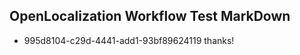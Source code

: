 ## OpenLocalization Workflow Test MarkDown
* 995d8104-c29d-4441-add1-93bf89624119 thanks!

<!--HONumber=Sep16_HO1-->


